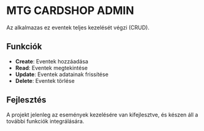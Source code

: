 # MTG CARDSHOP ADMIN

Az alkalmazas ez eventek teljes kezelését végzi (CRUD).

## Funkciók

- **Create**: Eventek hozzáadása
- **Read**: Eventek megtekintése
- **Update**: Eventek adatainak frissítése
- **Delete**: Eventek törlése

## Fejlesztés

A projekt jelenleg az események kezelésére van kifejlesztve, és készen áll a további funkciók integrálására.